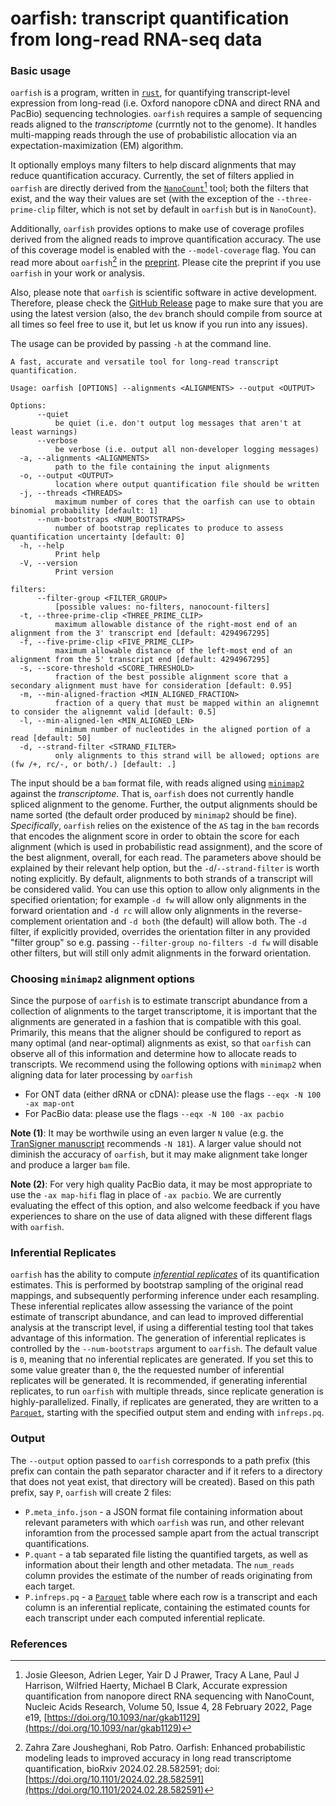 # oarfish: transcript quantification from long-read RNA-seq data

### Basic usage

`oarfish` is a program, written in [`rust`](https://www.rust-lang.org/), for quantifying transcript-level expression from long-read (i.e. Oxford nanopore cDNA and direct RNA and PacBio) sequencing technologies. `oarfish` requires a sample of sequencing reads aligned to the *transcriptome* (currntly not to the genome). It handles multi-mapping reads through the use of probabilistic allocation via an expectation-maximization (EM) algorithm.  

It optionally employs many filters to help discard alignments that may reduce quantification accuracy.  Currently, the set of filters applied in `oarfish` are directly derived from the [`NanoCount`](https://github.com/a-slide/NanoCount)[^Gleeson] tool; both the filters that exist, and the way their values are set (with the exception of the `--three-prime-clip` filter, which is not set by default in `oarfish` but is in `NanoCount`).

Additionally, `oarfish` provides options to make use of coverage profiles derived from the aligned reads to improve quantification accuracy.  The use of this coverage model is enabled with the `--model-coverage` flag. You can read more about `oarfish`[^preprint] in the [preprint](https://www.biorxiv.org/content/10.1101/2024.02.28.582591v1). Please cite the preprint if you use `oarfish` in your work or analysis.

Also, please note that `oarfish` is scientific software in active development.  Therefore, please check the [GitHub Release](https://github.com/COMBINE-lab/oarfish/releases) page to make sure that you are using the latest version 
(also, the `dev` branch should compile from source at all times so feel free to use it, but let us know if you run into any issues).

The usage can be provided by passing `-h` at the command line.
```
A fast, accurate and versatile tool for long-read transcript quantification.

Usage: oarfish [OPTIONS] --alignments <ALIGNMENTS> --output <OUTPUT>

Options:
      --quiet
          be quiet (i.e. don't output log messages that aren't at least warnings)
      --verbose
          be verbose (i.e. output all non-developer logging messages)
  -a, --alignments <ALIGNMENTS>
          path to the file containing the input alignments
  -o, --output <OUTPUT>
          location where output quantification file should be written
  -j, --threads <THREADS>
          maximum number of cores that the oarfish can use to obtain binomial probability [default: 1]
      --num-bootstraps <NUM_BOOTSTRAPS>
          number of bootstrap replicates to produce to assess quantification uncertainty [default: 0]
  -h, --help
          Print help
  -V, --version
          Print version

filters:
      --filter-group <FILTER_GROUP>
          [possible values: no-filters, nanocount-filters]
  -t, --three-prime-clip <THREE_PRIME_CLIP>
          maximum allowable distance of the right-most end of an alignment from the 3' transcript end [default: 4294967295]
  -f, --five-prime-clip <FIVE_PRIME_CLIP>
          maximum allowable distance of the left-most end of an alignment from the 5' transcript end [default: 4294967295]
  -s, --score-threshold <SCORE_THRESHOLD>
          fraction of the best possible alignment score that a secondary alignment must have for consideration [default: 0.95]
  -m, --min-aligned-fraction <MIN_ALIGNED_FRACTION>
          fraction of a query that must be mapped within an alignemnt to consider the alignemnt valid [default: 0.5]
  -l, --min-aligned-len <MIN_ALIGNED_LEN>
          minimum number of nucleotides in the aligned portion of a read [default: 50]
  -d, --strand-filter <STRAND_FILTER>
          only alignments to this strand will be allowed; options are (fw /+, rc/-, or both/.) [default: .]
```

The input should be a `bam` format file, with reads aligned using [`minimap2`](https://github.com/lh3/minimap2) against the _transcriptome_. That is, `oarfish` does not currently handle spliced alignment to the genome.  Further, the output alignments should be name sorted (the default order produced by `minimap2` should be fine). _Specifically_, `oarfish` relies on the existence of the `AS` tag in the `bam` records that encodes the alignment score in order to obtain the score for each alignment (which is used in probabilistic read assignment), and the score of the best alignment, overall, for each read.  The parameters above should be explained by their relevant help option, but the 
`-d`/`--strand-filter` is worth noting explicitly. By default, alignments to both strands of a transcript will be considered valid.  You can use this option to allow only alignments in the specified orientation; for example 
`-d fw` will allow only alignments in the forward orientation and `-d rc` will allow only alignments in the reverse-complement orientation and `-d both` (the default) will allow both.  The `-d` filter, if explicitly provided, overrides 
the orientation filter in any provided "filter group" so e.g. passing `--filter-group no-filters -d fw` will disable other filters, but will still only admit alignments in the forward orientation.

### Choosing `minimap2` alignment options

Since the purpose of `oarfish` is to estimate transcript abundance from a collection of alignments to the target transcriptome, it is important that the alignments are generated 
in a fashion that is compatible with this goal.  Primarily, this means that the aligner should be configured to report as many optimal (and near-optimal) alignments as exist, so that 
`oarfish` can observe all of this information and determine how to allocate reads to transcripts.  We recommend using the following options with `minimap2` when aligning data for 
later processing by `oarfish`

  * For ONT data (either dRNA or cDNA): please use the flags `--eqx -N 100 -ax map-ont`
  * For PacBio data: please use the flags `--eqx -N 100 -ax pacbio`

**Note (1)**: It may be worthwile using an even larger `N` value (e.g. the [TranSigner manuscript](https://www.biorxiv.org/content/10.1101/2024.04.13.589356v1.full) recommends `-N 181`). A larger value should not diminish the 
accuracy of `oarfish`, but it may make alignment take longer and produce a larger `bam` file.

**Note (2)**: For very high quality PacBio data, it may be most appropriate to use the `-ax map-hifi` flag in place of `-ax pacbio`.  We are currently evaluating the effect of this option, and also welcome feedback if you 
have experiences to share on the use of data aligned with these different flags with `oarfish`.

### Inferential Replicates

`oarfish` has the ability to compute [_inferential replicates_](https://academic.oup.com/nar/article/47/18/e105/5542870) of its quantification estimates. This is performed by bootstrap sampling of the original read mappings, and subsequently performing inference under each resampling.  These inferential replicates allow assessing the variance of the point estimate of transcript abundance, and can lead to improved differential analysis at the transcript level, if using a differential testing tool that takes advantage of this information. The generation of inferential replicates is controlled by the `--num-bootstraps` argument to `oarfish`.  The default value is `0`, meaning that no inferential replicates are generated.  If you set this to some value greater than `0`, the the requested number of inferential replicates will be generated. It is recommended, if generating inferential replicates, to run `oarfish` with multiple threads, since replicate generation is highly-parallelized. Finally, if replicates are generated, they are written to a [`Parquet`](https://parquet.apache.org/), starting with the specified output stem and ending with `infreps.pq`.

### Output

The `--output` option passed to `oarfish` corresponds to a path prefix (this prefix can contain the path separator character and if it refers to a directory that does not yeat exist, that directory will be created). Based on this path prefix, say `P`, `oarfish` will create 2 files:

  * `P.meta_info.json` - a JSON format file containing information about relevant parameters with which `oarfish` was run, and other relevant inforamtion from the processed sample apart from the actual transcript quantifications.
  * `P.quant` - a tab separated file listing the quantified targets, as well as information about their length and other metadata. The `num_reads` column provides the estimate of the number of reads originating from each target.
  * `P.infreps.pq` - a [`Parquet`](https://parquet.apache.org/) table where each row is a transcript and each column is an inferential replicate, containing the estimated counts for each transcript under each computed inferential replicate.

### References

[^Gleeson]: Josie Gleeson, Adrien Leger, Yair D J Prawer, Tracy A Lane, Paul J Harrison, Wilfried Haerty, Michael B Clark, Accurate expression quantification from nanopore direct RNA sequencing with NanoCount, Nucleic Acids Research, Volume 50, Issue 4, 28 February 2022, Page e19, [https://doi.org/10.1093/nar/gkab1129](https://doi.org/10.1093/nar/gkab1129)

[^preprint]: Zahra Zare Jousheghani, Rob Patro. Oarfish: Enhanced probabilistic modeling leads to improved accuracy in long read transcriptome quantification, bioRxiv 2024.02.28.582591; doi: [https://doi.org/10.1101/2024.02.28.582591](https://doi.org/10.1101/2024.02.28.582591)
